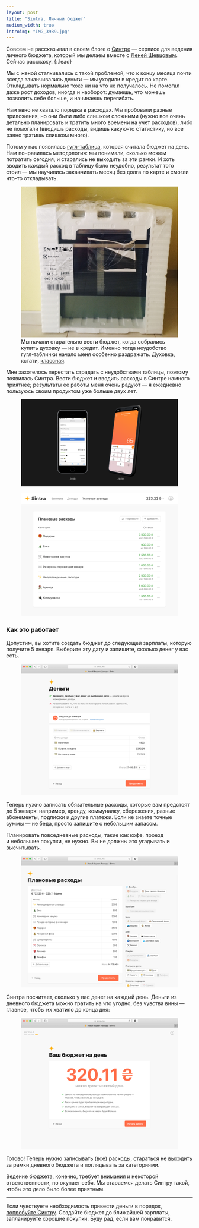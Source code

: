 ```yaml
---
layout: post
title: "Sintra. Личный бюджет"
medium_width: true
introimg: "IMG_3989.jpg"
---
```


Совсем не рассказывал в своем блоге о [Синтре](https://sintra.me/december) — сервисе для ведения личного бюджета, который мы делаем вместе с [Леней Шевцовым](https://leonid.shevtsov.me). Сейчас расскажу.
{:.lead}

Мы с женой сталкивались с такой проблемой, что к концу месяца почти всегда заканчивались деньги — мы уходили в кредит по карте. Откладывать нормально тоже ни на что не получалось. Не помогал даже рост доходов, иногда и наоборот: думаешь, что можешь позволить себе больше, и начинаешь перегибать.

<!-- more -->

Нам явно не хватало порядка в расходах. Мы пробовали разные приложения, но они были либо слишком сложными (нужно все очень детально планировать и тратить много времени на учет расходов), либо не помогали (вводишь расходы, видишь какую-то статистику, но все равно тратишь слишком много).

<!-- <figure class="figure">
  <img src="/i/blog/sintra/zenmoney.png" alt="">
</figure> -->

Потом у нас появилась [гугл-таблица](https://journal.tinkoff.ru/spreadsheet/), которая считала бюджет на день. Нам понравилась методология: мы понимали, сколько можем потратить сегодня, и старались не выходить за эти рамки. И хоть вводить каждый расход в таблицу было неудобно, результат того стоил — мы научились заканчивать месяц без долга по карте и смогли что-то откладывать.

<figure class="figure">
  <img src="/i/blog/sintra/IMG_4556.jpg" alt="">
  <figcaption>Мы начали старательно вести бюджет, когда собрались купить духовку — не в кредит. Именно тогда неудобство гугл-таблички начало меня особенно раздражать. Духовка, кстати, <a href="https://www.electrolux.ua/ru/kitchen/cooking/ovens/steam-oven/eob93434ax2/">классная</a>.</figcaption>
</figure>

Мне захотелось перестать страдать с неудобствами таблицы, поэтому появилась Синтра. Вести бюджет и вводить расходы в Синтре намного приятнее; результаты ее работы меня очень радуют — я ежедневно пользуюсь своим продуктом уже больше двух лет.

<figure class="figure figure--wide">
  <img src="/i/blog/sintra/evolution.png" alt="">
</figure>

<figure class="figure figure--screenshot">
  <img src="/i/blog/sintra/hero-web@2x.png" alt="">
</figure>

<!-- **В чем идея** Дать удобный способ разбить большую и абстрактную зарплату и другие доходы на понятные фрагменты.

**Кому может быть полезна Синтра?** Тем, кто хочет не уходить в минус к концу месяца и тем, кто хочет научиться откладывать деньги.

**Что делает наш сервис?** Помогает лучше понять, сколько у вас денег. Показывает, сколько у вас денег сегодня.

**Что нужно делать, чтобы это работало?** Нужно записывать расходы. Безусловно, это своего рода обязательство. Но мы гордимся тем, что у нас очень простой и красивый интерфейс. Запись расхода обычно занимает несколько секунд.

(картинка)

**Чем лучше других сервисов?** Простотой и удобством. Чтобы ввести расход, не нужно заполнять сложную форму. И у нас нет и не будет никаких сканов чеков и записывания каждого расхода по отдельным категориям. -->

### Как это работает

Допустим, вы хотите создать бюджет до следующей зарплаты, которую получите 5 января. Выберите эту дату и запишите, сколько денег у вас есть.

<figure class="figure figure--screenshot">
  <img src="/i/blog/sintra/1.png" alt="">
</figure>

Теперь нужно записать обязательные расходы, которые вам предстоят до 5 января: например, аренду, коммуналку, сбережения, разные абонементы, подписки и другие платежи. Если не знаете точные суммы — не беда, просто запишите с небольшим запасом.

Планировать повседневные расходы, такие как кофе, проезд и небольшие покупки, не нужно. Вы не должны это угадывать и высчитывать.

<figure class="figure figure--screenshot">
  <img src="/i/blog/sintra/2.png" alt="">
</figure>

Синтра посчитает, сколько у вас денег на каждый день. Деньги из дневного бюджета можно тратить на что угодно, без чувства вины — главное, чтобы их хватило до конца дня:

<figure class="figure figure--screenshot">
  <img src="/i/blog/sintra/3.png" alt="">
</figure>

Готово! Теперь нужно записывать (все) расходы, стараться не выходить за рамки дневного бюджета и поглядывать за категориями.

Ведение бюджета, конечно, требует внимания и некоторой ответственности, но окупает себя. Мы стараемся делать Синтру такой, чтобы это дело было более приятным.

* * *

Если чувствуете необходимость привести деньги в порядок, [попробуйте Синтру](https://sintra.me/december). Создайте бюджет до ближайшей зарплаты, запланируйте хорошие покупки. Буду рад, если вам понравится.
